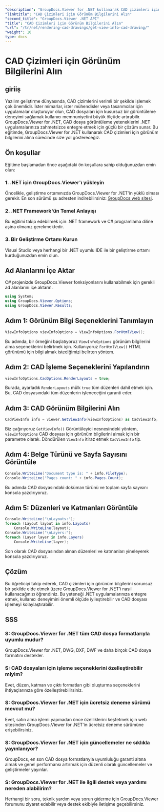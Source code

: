 ```yaml
---
"description": "GroupDocs.Viewer for .NET kullanarak CAD çizimleri için görünüm bilgilerinin nasıl alınacağını öğrenin. Sorunsuz CAD dosyası işlemeyle .NET uygulamalarınızı geliştirin."
"linktitle": "CAD Çizimleri için Görünüm Bilgilerini Alın"
"second_title": "GroupDocs.Viewer .NET API"
"title": "CAD Çizimleri için Görünüm Bilgilerini Alın"
"url": "/tr/net/rendering-cad-drawings/get-view-info-cad-drawing/"
"weight": 10
type: docs
---
```

# CAD Çizimleri için Görünüm Bilgilerini Alın

## giriiş
Yazılım geliştirme dünyasında, CAD çizimlerini verimli bir şekilde işlemek çok önemlidir. İster mimarlar, ister mühendisler veya tasarımcılar için uygulamalar oluşturuyor olun, CAD dosyaları için kusursuz bir görüntüleme deneyimi sağlamak kullanıcı memnuniyetini büyük ölçüde artırabilir. GroupDocs.Viewer for .NET, CAD dosya görüntüleme yeteneklerini .NET uygulamalarınıza zahmetsizce entegre etmek için güçlü bir çözüm sunar. Bu eğitimde, GroupDocs.Viewer for .NET kullanarak CAD çizimleri için görünüm bilgilerini alma sürecinde size yol göstereceğiz.
## Ön koşullar
Eğitime başlamadan önce aşağıdaki ön koşullara sahip olduğunuzdan emin olun:
### 1. .NET için GroupDocs.Viewer'ı yükleyin
Öncelikle, geliştirme ortamınızda GroupDocs.Viewer for .NET'in yüklü olması gerekir. En son sürümü şu adresten indirebilirsiniz: [GroupDocs web sitesi](https://releases.groupdocs.com/viewer/net/).
### 2. .NET Framework'ün Temel Anlayışı
Bu eğitimi takip edebilmek için .NET framework ve C# programlama diline aşina olmanız gerekmektedir.
### 3. Bir Geliştirme Ortamı Kurun
Visual Studio veya herhangi bir .NET uyumlu IDE ile bir geliştirme ortamı kurduğunuzdan emin olun.

## Ad Alanlarını İçe Aktar
C# projenizde GroupDocs.Viewer fonksiyonlarını kullanabilmek için gerekli ad alanlarını içe aktarın.

```csharp
using System;
using GroupDocs.Viewer.Options;
using GroupDocs.Viewer.Results;
```

## Adım 1: Görünüm Bilgi Seçeneklerini Tanımlayın
```csharp
ViewInfoOptions viewInfoOptions = ViewInfoOptions.ForHtmlView();
```
Bu adımda, bir örneğini başlatıyoruz `ViewInfoOptions` görünüm bilgilerini alma seçeneklerini belirtmek için. Kullanıyoruz `ForHtmlView()` HTML görünümü için bilgi almak istediğimizi belirten yöntem.
## Adım 2: CAD İşleme Seçeneklerini Yapılandırın
```csharp
viewInfoOptions.CadOptions.RenderLayouts = true;
```
Burada, ayarladık `RenderLayouts` mülk `true` tüm düzenleri dahil etmek için. Bu, CAD dosyasındaki tüm düzenlerin işleneceğini garanti eder.
## Adım 3: CAD Görünüm Bilgilerini Alın
```csharp
CadViewInfo info = viewer.GetViewInfo(viewInfoOptions) as CadViewInfo;
```
Biz çağırıyoruz `GetViewInfo()` Görüntüleyici nesnesindeki yöntem, `viewInfoOptions` CAD dosyası için görünüm bilgilerini almak için bir parametre olarak. Döndürülen `ViewInfo` itiraz etmek `CadViewInfo` tip.
## Adım 4: Belge Türünü ve Sayfa Sayısını Görüntüle
```csharp
Console.WriteLine("Document type is: " + info.FileType);
Console.WriteLine("Pages count: " + info.Pages.Count);
```
Bu adımda CAD dosyasındaki doküman türünü ve toplam sayfa sayısını konsola yazdırıyoruz.
## Adım 5: Düzenleri ve Katmanları Görüntüle
```csharp
Console.WriteLine("\nLayouts:");
foreach (Layout layout in info.Layouts)
    Console.WriteLine(layout);
Console.WriteLine("\nLayers:");
foreach (Layer layer in info.Layers)
    Console.WriteLine(layer);
```
Son olarak CAD dosyasından alınan düzenleri ve katmanları yineleyerek konsola yazdırıyoruz.

## Çözüm
Bu öğreticiyi takip ederek, CAD çizimleri için görünüm bilgilerini sorunsuz bir şekilde elde etmek üzere GroupDocs.Viewer for .NET'i nasıl kullanacağınızı öğrendiniz. Bu yeteneği .NET uygulamalarınıza entegre etmek, kullanıcı deneyimini önemli ölçüde iyileştirebilir ve CAD dosyası işlemeyi kolaylaştırabilir.
## SSS
### S: GroupDocs.Viewer for .NET tüm CAD dosya formatlarıyla uyumlu mudur?
GroupDocs.Viewer for .NET, DWG, DXF, DWF ve daha birçok CAD dosya formatını destekler.
### S: CAD dosyaları için işleme seçeneklerini özelleştirebilir miyim?
Evet, düzen, katman ve çıktı formatları gibi oluşturma seçeneklerini ihtiyaçlarınıza göre özelleştirebilirsiniz.
### S: GroupDocs.Viewer for .NET için ücretsiz deneme sürümü mevcut mu?
Evet, satın alma işlemi yapmadan önce özelliklerini keşfetmek için web sitesinden GroupDocs.Viewer for .NET'in ücretsiz deneme sürümüne erişebilirsiniz.
### S: GroupDocs.Viewer for .NET için güncellemeler ne sıklıkla yayınlanıyor?
GroupDocs, en son CAD dosya formatlarıyla uyumluluğu garanti altına almak ve genel performansı artırmak için düzenli olarak güncellemeler ve geliştirmeler yayınlar.
### S: GroupDocs.Viewer for .NET ile ilgili destek veya yardımı nereden alabilirim?
Herhangi bir soru, teknik yardım veya sorun giderme için GroupDocs.Viewer forumunu ziyaret edebilir veya destek ekibiyle iletişime geçebilirsiniz.
